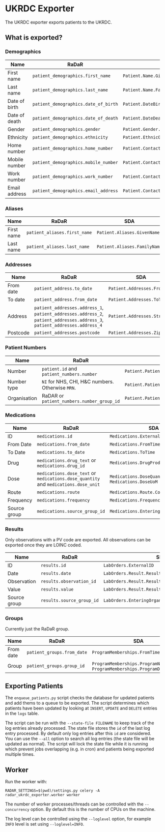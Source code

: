 # UKRDC Exporter

The UKRDC exporter exports patients to the UKRDC.

## What is exported?

### Demographics

| Name          | RaDaR                                | SDA                                     |
|---------------|--------------------------------------|-----------------------------------------|
| First name    | `patient_demographics.first_name`    | `Patient.Name.GivenName`                |
| Last name     | `patient_demographics.last_name`     | `Patient.Name.FamilyName`               |
| Date of birth | `patient_demographics.date_of_birth` | `Patient.DateBirth`                     |
| Date of death | `patient_demographics.date_of_death` | `Patient.DateDeath`                     |
| Gender        | `patient_demographics.gender`        | `Patient.Gender.Code`                   |
| Ethnicity     | `patient_demographics.ethnicity`     | `Patient.EthnicGroup.Code`              |
| Home number   | `patient_demographics.home_number`   | `Patient.ContactInfo.HomePhoneNumber`   |
| Mobile number | `patient_demographics.mobile_number` | `Patient.ContactInfo.MobilePhoneNumber` |
| Work number   | `patient_demographics.work_number`   | `Patient.ContactInfo.WorkPhoneNumber`   |
| Email address | `patient_demographics.email_address` | `Patient.ContactInfo.EmailAddress`      |

### Aliases

| Name       | RaDaR                        | SDA                          |
|------------|------------------------------|------------------------------|
| First name | `patient_aliases.first_name` | `Patient.Aliases.GivenName`  |
| Last name  | `patient_aliases.last_name`  | `Patient.Aliases.FamilyName` |

### Addresses

| Name      | RaDaR                                                                                                                      | SDA                          |
|-----------|----------------------------------------------------------------------------------------------------------------------------|------------------------------|
| From date | `patient_address.to_date`                                                                                                  | `Patient.Addresses.FromTime` |
| To date   | `patient_address.from_date`                                                                                                | `Patient.Addresses.ToTime`   |
| Address   | `patient_addresses.address_1`, `patient_addresses.address_2`, `patient_addresses.address_3`, `patient_addresses.address_4` | `Patient.Addresses.Street`   |
| Postcode  | `patient_addresses.postcode`                                                                                               | `Patient.Addresses.Zip.Code` |

### Patient Numbers

| Name         | RaDaR                                            | SDA
|--------------|--------------------------------------------------|-----------------------------------------------
| Number       | `patient.id` and `patient_numbers.number`        | `Patient.PatientNumbers.Number`
| Number type  | `NI` for NHS, CHI, H&C numbers. Otherwise `MRN`. | `Patient.PatientNumbers.NumberType`
| Organisation | RaDAR or `patient_numbers.number_group_id`       | `Patient.PatientNumbers.Organization.Code`

### Medications

| Name         | RaDaR                                                                              | SDA                                                  |
|--------------|------------------------------------------------------------------------------------|------------------------------------------------------|
| ID           | `medications.id`                                                                   | `Medications.ExternalID`                             |
| From Date    | `medications.from_date`                                                            | `Medications.FromTime`                               |
| To Date      | `medications.to_date`                                                              | `Medications.ToTime`                                 |
| Drug         | `medications.drug_text` or `medications.drug_id`                                   | `Medications.DrugProduct.ProductName`                |
| Dose         | `medications.dose_text` or `medications.dose_quantity` and `medications.dose_unit` | `Medications.DoseQuantity` and `Medications.DoseUoM` |
| Route        | `medications.route`                                                                | `Medications.Route.Code`                             |
| Frequency    | `medications.frequency`                                                            | `Medications.Frequency.Code`                         |
| Source group | `medications.source_group_id`                                                      | `Medications.EnteringOrganization`                   |

### Results

Only observations with a PV code are exported. All observations can be exported once they are LOINC coded.

| Name         | RaDaR                     | SDA                                              |
|--------------|---------------------------|--------------------------------------------------|
| ID           | `results.id`              | `LabOrders.ExternalID`                           |
| Date         | `results.date`            | `LabOrders.Result.ResultItems.ObservationTime`   |
| Observation  | `results.observation_id`  | `LabOrders.Result.ResultItems.TestItemCode.Code` |
| Value        | `results.value`           | `LabOrders.Result.ResultItems.ResultValue`       |
| Source group | `results.source_group_id` | `LabOrders.EnteringOrganization`                 |

### Groups

Currently just the RaDaR group.

| Name      | RaDaR                      | SDA                                                                          |
|-----------|----------------------------|------------------------------------------------------------------------------|
| From date | `patient_groups.from_date` | `ProgramMemberships.FromTime`                                                |
| Group     | `patient_groups.group_id`  | `ProgramMemberships.ProgramName` and `ProgramMemberships.ProgramDescription` |

## Exporting Patients

The `enqueue_patients.py` script checks the database for updated patients and add thems to a queue to be exported.
The script determines which patients have been updated by looking at `INSERT`, `UPDATE` and `DELETE` entries in the `logs` table.

The script can be run with the `--state-file FILENAME` to keep track of the log entries already processed.
The state file stores the `id` of the last log entry processed.
By default only log entries after this `id` are considered.
You can use the `--all` option to search all log entries (the state file will be updated as normal).
The script will lock the state file while it is running which prevent jobs overlapping (e.g. in cron) and patients being exported multiple times.

## Worker

Run the worker with:

```
RADAR_SETTINGS=$(pwd)/settings.py celery -A radar_ukrdc_exporter.worker worker
```

The number of worker processes/threads can be controlled with the `--concurrency` option. By default this is the number of CPUs on the machine.

The log level can be controlled using the `--loglevel` option, for example `INFO` level is set using `--loglevel=INFO`.
